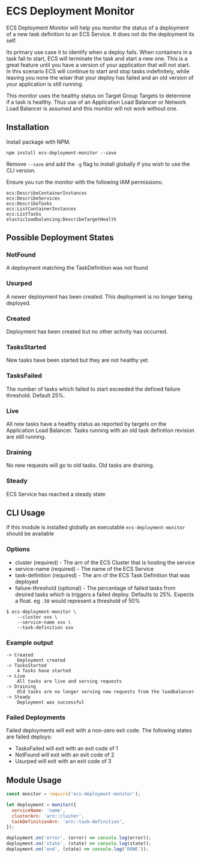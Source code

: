 ECS Deployment Monitor
==============================

ECS Deployment Monitor will help you monitor the status of a deployment of a new task definition to an ECS Service. It does not do the deployment its self.

Its primary use case it to identify when a deploy fails. When containers in a task fail to start, ECS will terminate the task and start a new one. This is a great feature until you have a version of your application that will not start. In this scenario ECS will continue to start and stop tasks indefinitely, while leaving you none the wiser that your deploy has failed and an old version of your application is still running.

This monitor uses the healthy status on Target Group Targets to determine if a task is healthy. Thus use of an Application Load Balancer or Network Load Balancer is assumed and this monitor will not work without one.

Installation
------------

Install package with NPM.

`npm install ecs-deployment-monitor --save`

Remove `--save` and add the `-g` flag to install globally if you wish to use the CLI version.

Ensure you run the monitor with the following IAM permissions:

```
ecs:DescribeContainerInstances
ecs:DescribeServices
ecs:DescribeTasks
ecs:ListContainerInstances
ecs:ListTasks
elasticloadbalancing:DescribeTargetHealth
```

Possible Deployment States
-----------------

### NotFound
A deployment matching the TaskDefinition was not found

### Usurped
A newer deployment has been created. This deployment is no longer being deployed.

### Created
Deployment has been created but no other activity has occurred.

### TasksStarted
New tasks have been started but they are not healthy yet.

### TasksFailed
The number of tasks which failed to start exceeded the defined failure threshold. Default 25%.

### Live
All new tasks have a healthy status as reported by targets on the Application Load Balancer. Tasks running with an old task definition revision are still running.

### Draining
No new requests will go to old tasks. Old tasks are draining.

### Steady
ECS Service has reached a steady state

CLI Usage
---------

If this module is installed globally an executable `ecs-deployment-monitor` should be available

### Options

   - cluster (required) - The arn of the ECS Cluster that is hosting the service
   - service-name (required) - The name of the ECS Service
   - task-definition (required) - The arn of the ECS Task Definition that was deployed
   - failure-threshold (optional) - The percentage of failed tasks from desired tasks which is triggers a failed deploy. Defaults to 25%. Expects a float. eg `.50` would represent a threshold of 50%

```
$ ecs-deployment-monitor \
    --cluster xxx \
    --service-name xxx \
    --task-definition xxx
```

### Example output

```
-> Created
    Deployment created
-> TasksStarted
    4 Tasks have started
-> Live
    All tasks are live and serving requests
-> Draining
    Old tasks are no longer serving new requests from the loadbalancer
-> Steady
    Deployment was successful
```

### Failed Deployments

Failed deployments will exit with a non-zero exit code. The following states are failed deploys:

   - TasksFailed will exit with an exit code of 1
   - NotFound will exit with an exit code of 2
   - Usurped will exit with an exit code of 3

Module Usage
------------

```js
const monitor = require('ecs-deployment-monitor');

let deployment = monitor({
  serviceName: 'name',
  clusterArn: 'arn::cluster',
  taskDefinitionArn: 'arn::task-definition',
});

deployment.on('error', (error) => console.log(error));
deployment.on('state', (state) => console.log(state));
deployment.on('end', (state) => console.log('DONE'));

```

